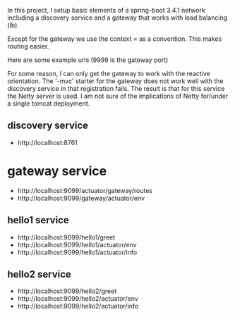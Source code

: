 

In this project, I setup basic elements of a spring-boot 3.4.1 network including a discovery service and a gateway that works with load balancing (lb).

Except for the gateway we use the context = <name of service> as a convention. This makes routing easier. 

Here are some example urls (9999 is the gateway port)

For some reason, I can only get the gateway to work with the reactive orientation. The '-mvc' starter for the gateway does not work well with the discovery service in that registration fails.  The result is that for this service the Netty server is used.  I am not sure of the implications of Netty for/under a single tomcat deployment.

## discovery service 

- http://localhost:8761

# gateway service

- http://localhost:9099/actuator/gateway/routes
- http://localhost:9099/gateway/actuator/env


## hello1 service

- http://localhost:9099/hello1/greet
- http://localhost:9099/hello1/actuator/env
- http://localhost:9099/hello1/actuator/info


## hello2 service

- http://localhost:9099/hello2/greet
- http://localhost:9099/hello2/actuator/env
- http://localhost:9099/hello2/actuator/info

